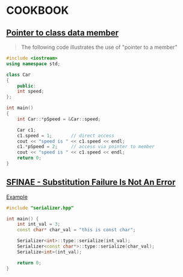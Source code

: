 # COOKBOOK

## [Pointer to class data member](https://stackoverflow.com/questions/670734/pointer-to-class-data-member)

> The following code illustrates the use of "pointer to a member"
```cpp
#include <iostream>
using namespace std;

class Car
{
    public:
    int speed;
};

int main()
{
    int Car::*pSpeed = &Car::speed;

    Car c1;
    c1.speed = 1;       // direct access
    cout << "speed is " << c1.speed << endl;
    c1.*pSpeed = 2;     // access via pointer to member
    cout << "speed is " << c1.speed << endl;
    return 0;
}
```
## [SFINAE - Substitution Failure Is Not An Error](https://en.cppreference.com/w/cpp/language/sfinae)

[Example](../template_programming/src/serializer.hpp)
```cpp
#include "serializer.hpp"

int main() {
    int int_val = 3;
    const char* char_val = "this is const char";

    Serializer<int>::type::serialize(int_val);
    Serializer<const char*>::type::serialize(char_val);
    Serialize<int>(int_val);

    return 0;
}
```
